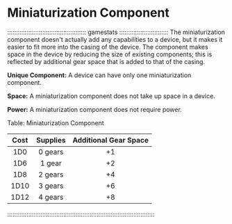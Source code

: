 # Miniaturization Component

::::::::::::::::::::::::::::::::::::::::::::: gamestats ::::::::::::::::::::::::::::
The miniaturization component doesn't actually add any capabilities to a
device, but it makes it easier to fit more into the casing of the
device. The component makes space in the device by reducing the size of
existing components; this is reflected by additional gear space that is
added to that of the casing.

**Unique Component:** A device can have only one miniaturization component.

**Space:** A miniaturization component does not take up space in a device.

**Power:** A miniaturization component does not require power.

Table: Miniaturization Component

| Cost  | Supplies | Additional Gear Space |
| :---: | :------: | :-------------------: |
| 1D0   | 0 gears  | +1                    |
| 1D6   | 1 gear   | +2                    |
| 1D8   | 2 gears  | +4                    |
| 1D10  | 3 gears  | +6                    |
| 1D12  | 4 gears  | +8                    |

::::::::::::::::::::::::::::::::::::::::::::::::::::::::::::::::::::::::::::::::::::
